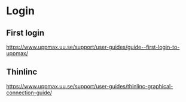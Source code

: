 # Login

## First login
https://www.uppmax.uu.se/support/user-guides/guide--first-login-to-uppmax/

## Thinlinc
https://www.uppmax.uu.se/support/user-guides/thinlinc-graphical-connection-guide/




